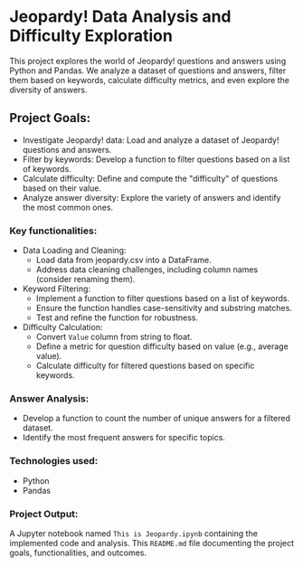 # Jeopardy! Data Analysis and Difficulty Exploration
This project explores the world of Jeopardy! questions and answers using Python and Pandas. We analyze a dataset of questions and answers, filter them based on keywords, calculate difficulty metrics, and even explore the diversity of answers.

## Project Goals:

- Investigate Jeopardy! data: Load and analyze a dataset of Jeopardy! questions and answers.
- Filter by keywords: Develop a function to filter questions based on a list of keywords.
- Calculate difficulty: Define and compute the "difficulty" of questions based on their value.
- Analyze answer diversity: Explore the variety of answers and identify the most common ones.
### Key functionalities:

- Data Loading and Cleaning:
  - Load data from jeopardy.csv into a DataFrame.
  - Address data cleaning challenges, including column names (consider renaming them).
- Keyword Filtering:
  - Implement a function to filter questions based on a list of keywords.
  - Ensure the function handles case-sensitivity and substring matches.
  - Test and refine the function for robustness.
- Difficulty Calculation:
  - Convert `Value` column from string to float.
  - Define a metric for question difficulty based on value (e.g., average value).
  - Calculate difficulty for filtered questions based on specific keywords.

### Answer Analysis:
- Develop a function to count the number of unique answers for a filtered dataset.
- Identify the most frequent answers for specific topics.

### Technologies used:
- Python
- Pandas
  
### Project Output:

A Jupyter notebook named `This is Jeopardy.ipynb` containing the implemented code and analysis.
This `README.md` file documenting the project goals, functionalities, and outcomes.
